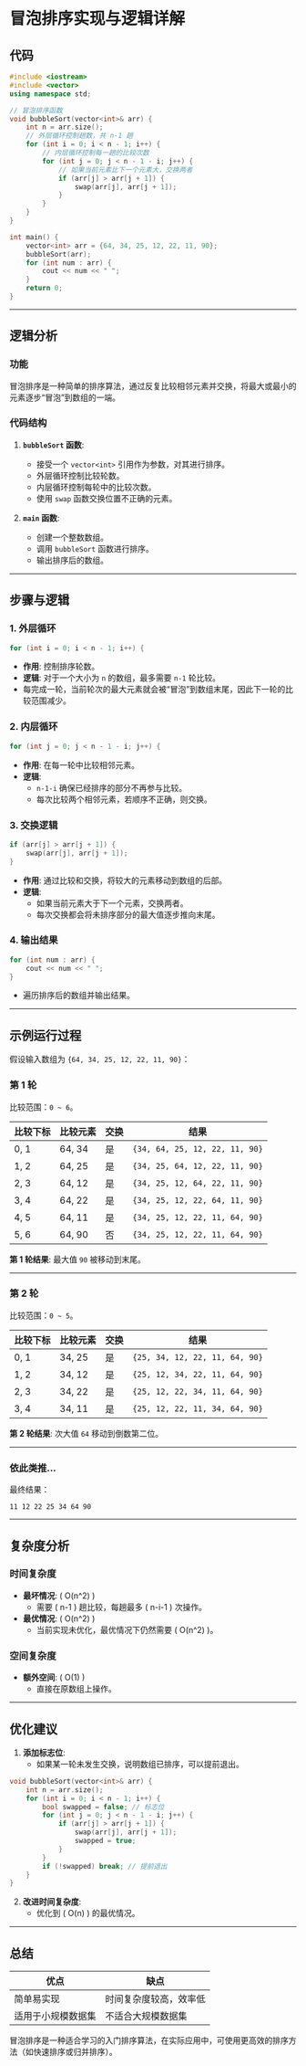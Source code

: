 # 冒泡排序实现与逻辑详解

## 代码

```cpp
#include <iostream>
#include <vector>
using namespace std;

// 冒泡排序函数
void bubbleSort(vector<int>& arr) {
    int n = arr.size();
    // 外层循环控制趟数，共 n-1 趟
    for (int i = 0; i < n - 1; i++) {
        // 内层循环控制每一趟的比较次数
        for (int j = 0; j < n - 1 - i; j++) {
            // 如果当前元素比下一个元素大，交换两者
            if (arr[j] > arr[j + 1]) {
                swap(arr[j], arr[j + 1]);
            }
        }
    }
}

int main() {
    vector<int> arr = {64, 34, 25, 12, 22, 11, 90};
    bubbleSort(arr);
    for (int num : arr) {
        cout << num << " ";
    }
    return 0;
}
```

---

## 逻辑分析

### **功能**
冒泡排序是一种简单的排序算法，通过反复比较相邻元素并交换，将最大或最小的元素逐步“冒泡”到数组的一端。

### **代码结构**
1. **`bubbleSort` 函数**:
   - 接受一个 `vector<int>` 引用作为参数，对其进行排序。
   - 外层循环控制比较轮数。
   - 内层循环控制每轮中的比较次数。
   - 使用 `swap` 函数交换位置不正确的元素。

2. **`main` 函数**:
   - 创建一个整数数组。
   - 调用 `bubbleSort` 函数进行排序。
   - 输出排序后的数组。

---

## 步骤与逻辑

### **1. 外层循环**
```cpp
for (int i = 0; i < n - 1; i++) {
```
- **作用**: 控制排序轮数。
- **逻辑**: 对于一个大小为 `n` 的数组，最多需要 `n-1` 轮比较。
- 每完成一轮，当前轮次的最大元素就会被“冒泡”到数组末尾，因此下一轮的比较范围减少。

### **2. 内层循环**
```cpp
for (int j = 0; j < n - 1 - i; j++) {
```
- **作用**: 在每一轮中比较相邻元素。
- **逻辑**: 
  - `n-1-i` 确保已经排序的部分不再参与比较。
  - 每次比较两个相邻元素，若顺序不正确，则交换。

### **3. 交换逻辑**
```cpp
if (arr[j] > arr[j + 1]) {
    swap(arr[j], arr[j + 1]);
}
```
- **作用**: 通过比较和交换，将较大的元素移动到数组的后部。
- **逻辑**:
  - 如果当前元素大于下一个元素，交换两者。
  - 每次交换都会将未排序部分的最大值逐步推向末尾。

### **4. 输出结果**
```cpp
for (int num : arr) {
    cout << num << " ";
}
```
- 遍历排序后的数组并输出结果。

---

## 示例运行过程

假设输入数组为 `{64, 34, 25, 12, 22, 11, 90}`：

### 第 1 轮
比较范围：`0 ~ 6`。

| 比较下标 | 比较元素 | 交换 | 结果                |
| -------- | -------- | ---- | ------------------- |
| 0, 1     | 64, 34   | 是   | `{34, 64, 25, 12, 22, 11, 90}` |
| 1, 2     | 64, 25   | 是   | `{34, 25, 64, 12, 22, 11, 90}` |
| 2, 3     | 64, 12   | 是   | `{34, 25, 12, 64, 22, 11, 90}` |
| 3, 4     | 64, 22   | 是   | `{34, 25, 12, 22, 64, 11, 90}` |
| 4, 5     | 64, 11   | 是   | `{34, 25, 12, 22, 11, 64, 90}` |
| 5, 6     | 64, 90   | 否   | `{34, 25, 12, 22, 11, 64, 90}` |

**第 1 轮结果**: 最大值 `90` 被移动到末尾。

---

### 第 2 轮
比较范围：`0 ~ 5`。

| 比较下标 | 比较元素 | 交换 | 结果                |
| -------- | -------- | ---- | ------------------- |
| 0, 1     | 34, 25   | 是   | `{25, 34, 12, 22, 11, 64, 90}` |
| 1, 2     | 34, 12   | 是   | `{25, 12, 34, 22, 11, 64, 90}` |
| 2, 3     | 34, 22   | 是   | `{25, 12, 22, 34, 11, 64, 90}` |
| 3, 4     | 34, 11   | 是   | `{25, 12, 22, 11, 34, 64, 90}` |

**第 2 轮结果**: 次大值 `64` 移动到倒数第二位。

---

### 依此类推...
最终结果：
```
11 12 22 25 34 64 90
```

---

## 复杂度分析

### 时间复杂度
- **最坏情况**: \( O(n^2) \)
  - 需要 \( n-1 \) 趟比较，每趟最多 \( n-i-1 \) 次操作。
- **最优情况**: \( O(n^2) \)
  - 当前实现未优化，最优情况下仍然需要 \( O(n^2) \)。

### 空间复杂度
- **额外空间**: \( O(1) \)
  - 直接在原数组上操作。

---

## 优化建议

1. **添加标志位**:
   - 如果某一轮未发生交换，说明数组已排序，可以提前退出。

```cpp
void bubbleSort(vector<int>& arr) {
    int n = arr.size();
    for (int i = 0; i < n - 1; i++) {
        bool swapped = false; // 标志位
        for (int j = 0; j < n - 1 - i; j++) {
            if (arr[j] > arr[j + 1]) {
                swap(arr[j], arr[j + 1]);
                swapped = true;
            }
        }
        if (!swapped) break; // 提前退出
    }
}
```

2. **改进时间复杂度**:
   - 优化到 \( O(n) \) 的最优情况。

---

## 总结

| 优点                  | 缺点                          |
| --------------------- | ----------------------------- |
| 简单易实现            | 时间复杂度较高，效率低         |
| 适用于小规模数据集     | 不适合大规模数据集             |

冒泡排序是一种适合学习的入门排序算法，在实际应用中，可使用更高效的排序方法（如快速排序或归并排序）。